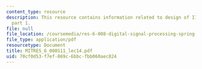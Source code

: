```yaml
---
content_type: resource
description: This resource contains information related to design of IIR digital filters,
  part 1.
file: null
file_location: /coursemedia/res-6-008-digital-signal-processing-spring-2011/70cf0d53f7ef869c6bbcfbb060aec824_MITRES_6_008S11_lec14.pdf
file_type: application/pdf
resourcetype: Document
title: MITRES_6_008S11_lec14.pdf
uid: 70cf0d53-f7ef-869c-6bbc-fbb060aec824
---
```

